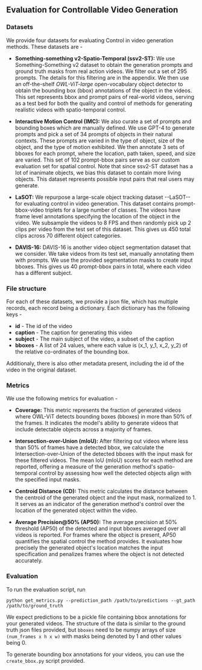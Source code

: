 ## Evaluation for Controllable Video Generation

### Datasets
We provide four datasets for evaluating Control in video generation methods. These datasets are - 
- **Something-something v2-Spatio-Temporal (ssv2-ST):** We use Something-Something v2 dataset to obtain the generation prompts and ground truth masks from real action videos. We filter out a set of 295 prompts. The details for this filtering are in the appendix. We then use an off-the-shelf *OWL-ViT-large* open-vocabulary object detector to obtain the bounding box (bbox) annotations of the object in the videos. This set represents bbox and prompt pairs of real-world videos, serving as a test bed for both the quality and control of methods for generating realistic videos with spatio-temporal control.

- **Interactive Motion Control (IMC):** We also curate a set of prompts and bounding boxes which are manually defined. We use GPT-4 to generate prompts and pick a set of 34 prompts of objects in their natural contexts. These prompts are varied in the type of object, size of the object, and the type of motion exhibited. We then annotate 3 sets of bboxes for each prompt, where the location, path taken, speed, and size are varied. This set of 102 prompt-bbox pairs serve as our custom evaluation set for spatial control. Note that since ssv2-ST dataset has a lot of inanimate objects, we bias this dataset to contain more living objects. This dataset represents possible input pairs that real users may generate.

- **LaSOT:** We repurpose a large-scale object tracking dataset --LaSOT-- for evaluating control in video generation. This dataset contains prompt-bbox-video triplets for a large number of classes. The videos have frame level annotations specifying the location of the object in the video. We subsample the videos to 8 FPS and then randomly pick up 2 clips per video from the test set of this dataset. This gives us 450 total clips across 70 different object categories.

- **DAVIS-16:** DAVIS-16 is another video object segmentation dataset that we consider. We take videos from its test set, manually annotating them with prompts. We use the provided segmentation masks to create input bboxes. This gives us 40 prompt-bbox pairs in total, where each video has a different subject.

### File structure
For each of these datasets, we provide a json file, which has multiple records, each record being a dictionary. Each dictionary has the following keys - 
- **id** - The id of the video
- **caption** - The caption for generating this video
- **subject** - The main subject of the video, a subset of the caption
- **bboxes** - A list of 24 values, where each value is (x_1, y_1, x_2, y_2) of the relative co-ordinates of the bounding box. 

Additionaly, there is also other metadata present, including the id of the video in the original dataset.


### Metrics
We use the following metrics for evaluation - 
- **Coverage:** This metric represents the fraction of generated videos where OWL-ViT detects bounding boxes (bboxes) in more than 50% of the frames. It indicates the model's ability to generate videos that include detectable objects across a majority of frames.

- **Intersection-over-Union (mIoU):** After filtering out videos where less than 50% of frames have a detected bbox, we calculate the Intersection-over-Union of the detected bboxes with the input mask for these filtered videos. The mean IoU (mIoU) scores for each method are reported, offering a measure of the generation method's spatio-temporal control by assessing how well the detected objects align with the specified input masks.

- **Centroid Distance (CD):** This metric calculates the distance between the centroid of the generated object and the input mask, normalized to 1. It serves as an indicator of the generation method's control over the location of the generated object within the video.

- **Average Precision@50% (AP50):** The average precision at 50% threshold (AP50) of the detected and input bboxes averaged over all videos is reported. For frames where the object is present, AP50 quantifies the spatial control the method provides. It evaluates how precisely the generated object's location matches the input specification and penalizes frames where the object is not detected accurately.

### Evaluation
To run the evaluation script, run
```
python get_metrics.py --prediction_path /path/to/predictions --gt_path /path/to/ground_truth
```
We expect predictions to be a pickle file containing bbox annotations for your generated videos. The structure of the data is similar to the ground truth json files provided, but `bboxes` need to be numpy arrays of size `(num_frames x h x w)` with masks being denoted by 1 and other values being 0.


To generate bounding box annotations for your videos, you can use the `create_bbox.py` script provided. 
